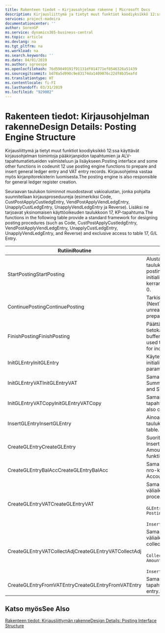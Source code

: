 ```yaml
---
title: Rakenteen tiedot – Kirjausohjelman rakenne | Microsoft Docs
description: Kirjausliittymä ja tietyt muut funktiot koodiyksikkö 12:ssa käyttävät kirjausohjelman toimintoja pääkirjanpidon tapahtumien ja ALV-tapahtumatietueiden valmisteluun ja lisäykseen. Kirjausohjelma vastaa myös kirjanpitorekisterin luomisesta.
services: project-madeira
documentationcenter: ''
author: SorenGP
ms.service: dynamics365-business-central
ms.topic: article
ms.devlang: na
ms.tgt_pltfrm: na
ms.workload: na
ms.search.keywords: ''
ms.date: 04/01/2019
ms.author: sgroespe
ms.openlocfilehash: 76d59049191f91131df014771ef8546326a51439
ms.sourcegitcommit: bd78a5d990c9e83174da1409076c22df8b35eafd
ms.translationtype: HT
ms.contentlocale: fi-FI
ms.lasthandoff: 03/31/2019
ms.locfileid: "929002"
---
```

# <a name="design-details-posting-engine-structure"></a><span data-ttu-id="1c4a0-104">Rakenteen tiedot: Kirjausohjelman rakenne</span><span class="sxs-lookup"><span data-stu-id="1c4a0-104">Design Details: Posting Engine Structure</span></span>
<span data-ttu-id="1c4a0-105">Kirjausliittymä ja tietyt muut funktiot koodiyksikkö 12:ssa käyttävät kirjausohjelman toimintoja pääkirjanpidon tapahtumien ja ALV-tapahtumatietueiden valmisteluun ja lisäykseen.</span><span class="sxs-lookup"><span data-stu-id="1c4a0-105">Posting interface and some other functions in codeunit 12 use posting engine functions to prepare and insert general ledger entry and VAT entry records.</span></span> <span data-ttu-id="1c4a0-106">Kirjausohjelma vastaa myös kirjanpitorekisterin luomisesta.</span><span class="sxs-lookup"><span data-stu-id="1c4a0-106">The posting engine is also responsible for general ledger register creation.</span></span>  
  
 <span data-ttu-id="1c4a0-107">Seuraavan taulukon toiminnot muodostavat vakioalustan, jonka pohjalta suunnitellaan kirjausproseduureja (esimerkiksi Code, CustPostApplyCustledgEntry, VendPostApplyVendLedgEntry, UnapplyCustLedgEntry, UnapplyVendLedgEntry ja Reverse). Lisäksi ne tarjoavat yksinomaisen käyttöoikeuden taulukkoon 17, KP-tapahtuma.</span><span class="sxs-lookup"><span data-stu-id="1c4a0-107">The functions in the following table provide a standard framework for designing posting procedures (such as Code, CustPostApplyCustledgEntry, VendPostApplyVendLedgEntry, UnapplyCustLedgEntry, UnapplyVendLedgEntry, and Reverse) and exclusive access to table 17, G/L Entry.</span></span>  
  
|<span data-ttu-id="1c4a0-108">Rutiini</span><span class="sxs-lookup"><span data-stu-id="1c4a0-108">Routine</span></span>|<span data-ttu-id="1c4a0-109">Description</span><span class="sxs-lookup"><span data-stu-id="1c4a0-109">Description</span></span>|  
|-------------|---------------------------------------|  
|<span data-ttu-id="1c4a0-110">StartPosting</span><span class="sxs-lookup"><span data-stu-id="1c4a0-110">StartPosting</span></span>|<span data-ttu-id="1c4a0-111">Alustaa kirjauspuskurin TempGLEntryBuf, lukitsee G/L Entry- ja VAT Entry -taulukot ja alustaa kirjanpitojakson, KP-rekisterin ja vaihtokurssin.</span><span class="sxs-lookup"><span data-stu-id="1c4a0-111">Initializes posting buffer TempGLEntryBuf, locks G/L Entry and VAT Entry tables, and initializes Accounting Period, G/L Register, and Exchange Rate.</span></span> <span data-ttu-id="1c4a0-112">Tulisi kutsua vain kerran, sitten NextEntryNo on 0.</span><span class="sxs-lookup"><span data-stu-id="1c4a0-112">Should be called only once, then NextEntryNo is 0.</span></span>|  
|<span data-ttu-id="1c4a0-113">ContinuePosting</span><span class="sxs-lookup"><span data-stu-id="1c4a0-113">ContinuePosting</span></span>|<span data-ttu-id="1c4a0-114">Tarkistaa ja kirjaa edellisen tapahtuman lisäysksen ei-realisoitununeen ALV:n (NextTransactionNo) ja valmistelee seuraavan rivin kirjauksen.</span><span class="sxs-lookup"><span data-stu-id="1c4a0-114">Checks and posts unrealized VAT for previous transaction increment NextTransactionNo and prepares post of next line.</span></span>|  
|<span data-ttu-id="1c4a0-115">FinishPosting</span><span class="sxs-lookup"><span data-stu-id="1c4a0-115">FinishPosting</span></span>|<span data-ttu-id="1c4a0-116">Päättää kirjauksen lisäämällä kirjanpitotapahtumat väliaikaisesta puskurista tietokantataulukkoon.</span><span class="sxs-lookup"><span data-stu-id="1c4a0-116">Completes posting by inserting G/L entries from temporary buffer into database table.</span></span> <span data-ttu-id="1c4a0-117">Käytetään aina StartPosting-rutiinin kanssa.</span><span class="sxs-lookup"><span data-stu-id="1c4a0-117">Always used together with StartPosting.</span></span> <span data-ttu-id="1c4a0-118">Tarkistaa mahdolliset epäyhtenäisyydet.</span><span class="sxs-lookup"><span data-stu-id="1c4a0-118">Checks for inconsistencies.</span></span>|  
|<span data-ttu-id="1c4a0-119">InitGLEntry</span><span class="sxs-lookup"><span data-stu-id="1c4a0-119">InitGLEntry</span></span>|<span data-ttu-id="1c4a0-120">Käytetään alustamaan uusi KP-tapahtuma yleisen päiväkirjan riville.</span><span class="sxs-lookup"><span data-stu-id="1c4a0-120">Used to initialize new G/L entry for Gen. Jnl Line.</span></span> <span data-ttu-id="1c4a0-121">Palauttaa GLEntry:n parametrina.</span><span class="sxs-lookup"><span data-stu-id="1c4a0-121">Returns GLEntry as parameter.</span></span>|  
|<span data-ttu-id="1c4a0-122">InitGLEntryVAT</span><span class="sxs-lookup"><span data-stu-id="1c4a0-122">InitGLEntryVAT</span></span>|<span data-ttu-id="1c4a0-123">Sama kuin InitGLEntry, mutta määrittää myös vastatilin numeron ja SummarizeVAT-tiedon.</span><span class="sxs-lookup"><span data-stu-id="1c4a0-123">Same as InitGLEntry, but also assigns Bal. Account No. and SummarizeVAT.</span></span>|  
|<span data-ttu-id="1c4a0-124">InitGLEntryVATCopy</span><span class="sxs-lookup"><span data-stu-id="1c4a0-124">InitGLEntryVATCopy</span></span>|<span data-ttu-id="1c4a0-125">Samanlainen kuin InitGLEntryVAT, mutta myös kopioi kirjausryhmien tiedot ALV-tapahtumista ennen SummarizeVAT-toimintoa.</span><span class="sxs-lookup"><span data-stu-id="1c4a0-125">Similar to InitGLEntryVAT, but also copies posting groups data from VAT Entry before SummarizeVAT.</span></span>|  
|<span data-ttu-id="1c4a0-126">InsertGLEntry</span><span class="sxs-lookup"><span data-stu-id="1c4a0-126">InsertGLEntry</span></span>|<span data-ttu-id="1c4a0-127">Ainoa toiminto, joka lisää KP-tapahtuman yleiseen TempGLEntryBuf-taulukkoon.</span><span class="sxs-lookup"><span data-stu-id="1c4a0-127">The only function that inserts G/L entry into global TempGLEntryBuf table.</span></span> <span data-ttu-id="1c4a0-128">Käytä aina tätä toimintoa lisäämiseen.</span><span class="sxs-lookup"><span data-stu-id="1c4a0-128">Always use this function for insert.</span></span>|  
|<span data-ttu-id="1c4a0-129">CreateGLEntry</span><span class="sxs-lookup"><span data-stu-id="1c4a0-129">CreateGLEntry</span></span>|<span data-ttu-id="1c4a0-130">Suorittaa InitGLEntry-funktion, määrittää lisävaluutan summan ja sitten suorittaa InsertGLEntry-funktion.</span><span class="sxs-lookup"><span data-stu-id="1c4a0-130">Performs an InitGLEntry, assigns Additional Currency Amount, and then performs InsertGLEntry.</span></span> <span data-ttu-id="1c4a0-131">Korvaa useita koodirivejä yhdellä funktiokutsulla.</span><span class="sxs-lookup"><span data-stu-id="1c4a0-131">Replaces several lines of code with a single function call.</span></span>|  
|<span data-ttu-id="1c4a0-132">CreateGLEntryBalAcc</span><span class="sxs-lookup"><span data-stu-id="1c4a0-132">CreateGLEntryBalAcc</span></span>|<span data-ttu-id="1c4a0-133">Sama kuin CreateGLEntry, mutta myös määrittää Vastatilin tyyppi- ja Vastatilin nro-kentät.</span><span class="sxs-lookup"><span data-stu-id="1c4a0-133">Same as CreateGLEntry, but also assigns Bal. Account Type and Bal. Account No.</span></span>|  
|<span data-ttu-id="1c4a0-134">CreateGLEntryVAT</span><span class="sxs-lookup"><span data-stu-id="1c4a0-134">CreateGLEntryVAT</span></span>|<span data-ttu-id="1c4a0-135">Sama kuin CreateGLEntry, mutta kirjausryhmien lisäkäsittely ja tallennus väliaikaiseen ALV-puskuriin:</span><span class="sxs-lookup"><span data-stu-id="1c4a0-135">Same as CreateGLEntry, but with additional processing for posting groups and saving to temporary VAT buffer:</span></span><br /><br /> `GLEntry.CopyPostingGroupsFromDtldCVBuf(DtldCVLedgEntryBuf,GenJnlLine."Gen. Posting Type");`<br /><br /> `InsertVATEntriesFromTemp(DtldCVLedgEntryBuf,GLEntry);`|  
|<span data-ttu-id="1c4a0-136">CreateGLEntryVATCollectAdj</span><span class="sxs-lookup"><span data-stu-id="1c4a0-136">CreateGLEntryVATCollectAdj</span></span>|<span data-ttu-id="1c4a0-137">Sama kuin CreateGLEntry, mutta muutosten lisäkokoelmalla ja tallennus väliaikaiseen ALV-puskuriin:</span><span class="sxs-lookup"><span data-stu-id="1c4a0-137">Same as CreateGLEntry, but with additional collection of adjustments and saving to temporary VAT buffer:</span></span><br /><br /> `CollectAdjustment(AdjAmount,GLEntry.Amount,GLEntry."Additional-Currency Amount",OriginalDateSet);`<br /><br /> `InsertVATEntriesFromTemp(DtldCVLedgEntryBuf,GLEntry);`|  
|<span data-ttu-id="1c4a0-138">CreateGLEntryFromVATEntry</span><span class="sxs-lookup"><span data-stu-id="1c4a0-138">CreateGLEntryFromVATEntry</span></span>|<span data-ttu-id="1c4a0-139">Sama kuin CreateGLEntry, mutta myös kopioi kirjausryhmät ALV-tapahtumasta.</span><span class="sxs-lookup"><span data-stu-id="1c4a0-139">Same as CreateGLEntry, but also copies posting groups from VAT entry.</span></span>|  
  
## <a name="see-also"></a><span data-ttu-id="1c4a0-140">Katso myös</span><span class="sxs-lookup"><span data-stu-id="1c4a0-140">See Also</span></span>  
 [<span data-ttu-id="1c4a0-141">Rakenteen tiedot: Kirjausliittymän rakenne</span><span class="sxs-lookup"><span data-stu-id="1c4a0-141">Design Details: Posting Interface Structure</span></span>](design-details-posting-interface-structure.md)